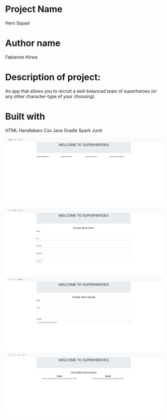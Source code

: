# Project Name 
Hero Squad

# Author name 

Fabienne Hirwa

# Description of project:

An app that allows you to recruit a well-balanced team of superheroes (or any other character-type of your choosing).

# Built with
HTML 
Handlebars
Css
Java
Gradle
Spark
Junit

 ![HOME](images/a.png)
 ![HERO](images/b.png)
 ![SQUAD](images/c.png)
 ![ALL](images/d.png)
 